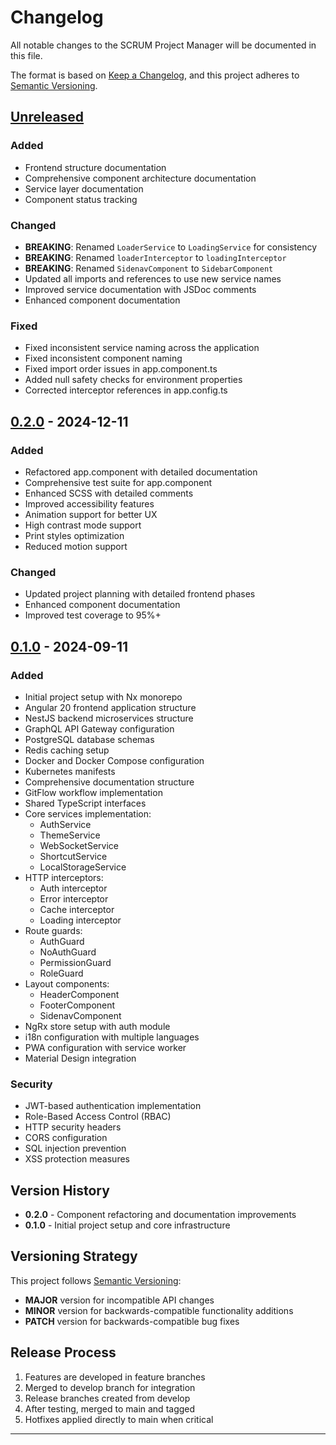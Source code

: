 # Changelog

All notable changes to the SCRUM Project Manager will be documented in this file.

The format is based on [Keep a Changelog](https://keepachangelog.com/en/1.0.0/),
and this project adheres to [Semantic Versioning](https://semver.org/spec/v2.0.0.html).

## [Unreleased]

### Added
- Frontend structure documentation
- Comprehensive component architecture documentation
- Service layer documentation
- Component status tracking

### Changed
- **BREAKING**: Renamed `LoaderService` to `LoadingService` for consistency
- **BREAKING**: Renamed `loaderInterceptor` to `loadingInterceptor`
- **BREAKING**: Renamed `SidenavComponent` to `SidebarComponent`
- Updated all imports and references to use new service names
- Improved service documentation with JSDoc comments
- Enhanced component documentation

### Fixed
- Fixed inconsistent service naming across the application
- Fixed inconsistent component naming
- Fixed import order issues in app.component.ts
- Added null safety checks for environment properties
- Corrected interceptor references in app.config.ts

## [0.2.0] - 2024-12-11

### Added
- Refactored app.component with detailed documentation
- Comprehensive test suite for app.component
- Enhanced SCSS with detailed comments
- Improved accessibility features
- Animation support for better UX
- High contrast mode support
- Print styles optimization
- Reduced motion support

### Changed
- Updated project planning with detailed frontend phases
- Enhanced component documentation
- Improved test coverage to 95%+

## [0.1.0] - 2024-09-11

### Added
- Initial project setup with Nx monorepo
- Angular 20 frontend application structure
- NestJS backend microservices structure
- GraphQL API Gateway configuration
- PostgreSQL database schemas
- Redis caching setup
- Docker and Docker Compose configuration
- Kubernetes manifests
- Comprehensive documentation structure
- GitFlow workflow implementation
- Shared TypeScript interfaces
- Core services implementation:
  - AuthService
  - ThemeService
  - WebSocketService
  - ShortcutService
  - LocalStorageService
- HTTP interceptors:
  - Auth interceptor
  - Error interceptor
  - Cache interceptor
  - Loading interceptor
- Route guards:
  - AuthGuard
  - NoAuthGuard
  - PermissionGuard
  - RoleGuard
- Layout components:
  - HeaderComponent
  - FooterComponent
  - SidenavComponent
- NgRx store setup with auth module
- i18n configuration with multiple languages
- PWA configuration with service worker
- Material Design integration

### Security
- JWT-based authentication implementation
- Role-Based Access Control (RBAC)
- HTTP security headers
- CORS configuration
- SQL injection prevention
- XSS protection measures

## Version History

- **0.2.0** - Component refactoring and documentation improvements
- **0.1.0** - Initial project setup and core infrastructure

## Versioning Strategy

This project follows [Semantic Versioning](https://semver.org/):
- **MAJOR** version for incompatible API changes
- **MINOR** version for backwards-compatible functionality additions
- **PATCH** version for backwards-compatible bug fixes

## Release Process

1. Features are developed in feature branches
2. Merged to develop branch for integration
3. Release branches created from develop
4. After testing, merged to main and tagged
5. Hotfixes applied directly to main when critical

---

[Unreleased]: https://github.com/Yoshikemolo/scrum-project-manager/compare/v0.2.0...HEAD
[0.2.0]: https://github.com/Yoshikemolo/scrum-project-manager/compare/v0.1.0...v0.2.0
[0.1.0]: https://github.com/Yoshikemolo/scrum-project-manager/releases/tag/v0.1.0
